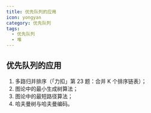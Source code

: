 ```yaml
---
title: 优先队列的应用
icon: yongyan
category: 优先队列
tags:
  - 优先队列
  - 堆
---
```


## 优先队列的应用

1. 多路归并排序（「力扣」第 23 题：合并 K 个排序链表）；
2. 图论中的最小生成树算法；
3. 图论中的最短路径算法；
4. 哈夫曼树与哈夫曼编码。